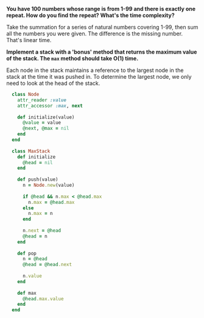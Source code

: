 **You have 100 numbers whose range is from 1-99 and there is exactly one repeat. How do you find the repeat? What's the time complexity?**

Take the summation for a series of natural numbers covering 1-99, then sum all the numbers you were given. The difference is the missing number. That's linear time.


**Implement a stack with a 'bonus' method that returns the maximum value of the stack. The `max` method should take O(1) time.**

Each node in the stack maintains a reference to the largest node in the stack at the time it was pushed in. To determine the largest node, we only need to look at the head of the stack.

  ```ruby
    class Node
      attr_reader :value
      attr_accessor :max, next
    
      def initialize(value)
        @value = value
        @next, @max = nil
      end
    end
    
    class MaxStack
      def initialize
        @head = nil
      end
    
      def push(value)
        n = Node.new(value)
    
        if @head && n.max < @head.max
          n.max = @head.max
        else
          n.max = n
        end
    
        n.next = @head
        @head = n
      end
    
      def pop
        n = @head
        @head = @head.next
    
        n.value
      end
    
      def max
        @head.max.value
      end
    end
  ```

